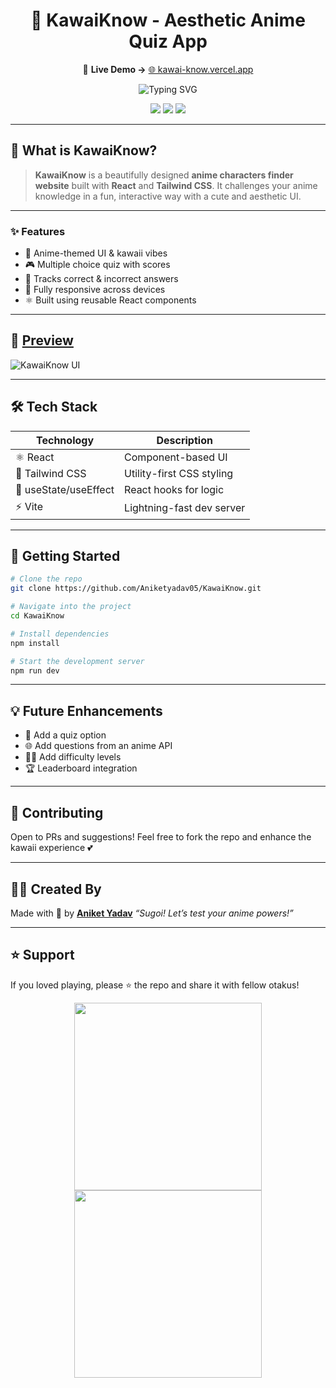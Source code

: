 <h1 align="center">🌸 KawaiKnow - Aesthetic Anime Quiz App</h1>

<p align="center">
  🔗 <strong>Live Demo →</strong> <a href="https://kawai-know.vercel.app/">🌐 kawai-know.vercel.app</a>
</p>

<p align="center">
  <img src="https://readme-typing-svg.demolab.com?font=Fira+Code&duration=2000&pause=1000&color=FF69B4&center=true&vCenter=true&width=435&lines=Are+You+an+Anime+Genius%3F;Search+Your+Fav+Chracter!;Find+Your+Fav+Anime+Character+Now!" alt="Typing SVG" />
</p>

<p align="center">
  <img src="https://img.shields.io/github/languages/top/Aniketyadav05/KawaiKnow?color=hotpink&style=for-the-badge" />
  <img src="https://img.shields.io/github/repo-size/Aniketyadav05/KawaiKnow?style=for-the-badge&color=blueviolet" />
  <img src="https://img.shields.io/github/last-commit/Aniketyadav05/KawaiKnow?style=for-the-badge&color=yellowgreen" />
</p>

---

## 🌸 What is KawaiKnow?

> **KawaiKnow** is a beautifully designed **anime characters finder website** built with **React** and **Tailwind CSS**. It challenges your anime knowledge in a fun, interactive way with a cute and aesthetic UI.

---

### ✨ Features

- 💖 Anime-themed UI & kawaii vibes  
- 🎮 Multiple choice quiz with scores  
- 🧠 Tracks correct & incorrect answers  
- 📱 Fully responsive across devices  
- ⚛️ Built using reusable React components  

---

## 📸 [**Preview**](https://kawai-know.vercel.app/)

![KawaiKnow UI](https://github.com/user-attachments/assets/3cbbab64-a916-4bea-9fd0-0e2292d56544)
<!-- Replace with a real image or GIF -->

---

## 🛠️ Tech Stack

| Technology    | Description               |
|---------------|---------------------------|
| ⚛️ React       | Component-based UI        |
| 🎨 Tailwind CSS| Utility-first CSS styling |
| 🧪 useState/useEffect | React hooks for logic |
| ⚡ Vite        | Lightning-fast dev server |

---

## 🚀 Getting Started

```bash
# Clone the repo
git clone https://github.com/Aniketyadav05/KawaiKnow.git

# Navigate into the project
cd KawaiKnow

# Install dependencies
npm install

# Start the development server
npm run dev
````

---

## 💡 Future Enhancements

* 🔁 Add a quiz option
* 🌐 Add questions from an anime API
* 🧙‍♂️ Add difficulty levels
* 🏆 Leaderboard integration

---

## 🤝 Contributing

Open to PRs and suggestions!
Feel free to fork the repo and enhance the kawaii experience 💕

---

## 🧑‍💻 Created By

Made with 🌸 by [**Aniket Yadav**](https://github.com/Aniketyadav05)
*“Sugoi! Let’s test your anime powers!”*

---

## ⭐ Support

If you loved playing, please ⭐ the repo and share it with fellow otakus!

<p align="center">
  <img src="https://media1.giphy.com/media/xUPGcguWZHRC2HyBRS/giphy.gif" width="300" />
  <img src="https://media2.giphy.com/media/26tPoyDhjiJ2g7rEs/giphy.gif" width="300" />
</p>


